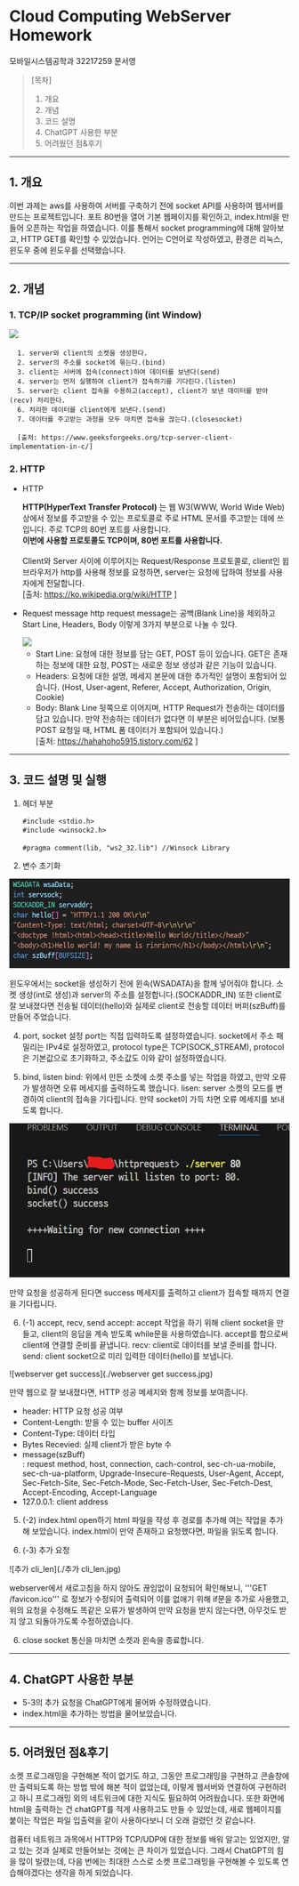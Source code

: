 # Cloud Computing WebServer Homework
모바일시스템공학과 32217259 문서영

> [목차]
> 1. 개요
> 2. 개념
> 3. 코드 설명
> 4. ChatGPT 사용한 부분
> 5. 어려웠던 점&후기

---

## 1. 개요
이번 과제는 aws를 사용하여 서버를 구축하기 전에 socket API를 사용하여 웹서버를 만드는 프로젝트입니다. 
포트 80번을 열어 기본 웹페이지를 확인하고, index.html을 만들어 오픈하는 작업을 하였습니다. 이를 통해서 socket programming에 대해 알아보고, HTTP GET를 확인할 수 있었습니다.
언어는 C언어로 작성하였고, 환경은 리눅스, 윈도우 중에 윈도우를 선택했습니다.

---
## 2. 개념
### 1. TCP/IP socket programming (int Window)    
<img src="https://media.geeksforgeeks.org/wp-content/uploads/Socket_server-1.png">

      1. server와 client의 소켓을 생성한다.
      2. server의 주소를 socket에 묶는다.(bind)
      3. client는 서버에 접속(connect)하여 데이터를 보낸다(send)
      4. server는 먼저 실행하여 client가 접속하기를 기다린다.(listen)
      5. server는 client 접속을 수용하고(accept), client가 보낸 데이터를 받아(recv) 처리한다.
      6. 처리한 데이터를 client에게 보낸다.(send)
      7. 데이터를 주고받는 과정을 모두 마치면 접속을 끊는다.(closesocket)
      
      [출처: https://www.geeksforgeeks.org/tcp-server-client-implementation-in-c/]
    
### 2. HTTP

- HTTP

  **HTTP(HyperText Transfer Protocol)** 는 웹  W3(WWW, World Wide Web) 상에서 정보를 주고받을 수 있는 프로토콜로 주로 HTML 문서를 주고받는 데에 쓰입니다.
  주로 TCP의 80번 포트를 사용합니다. <br>
  **이번에 사용할 프로토콜도 TCP이며, 80번 포트를 사용합니다.** <br><br>
  Client와 Server 사이에 이루어지는 Request/Response 프로토콜로, client인 윕 브라우저가 http를 사용해 정보를 요청하면, server는 요청에 답하여 정보를 사용자에게 전달합니다.
  <br> [출처: https://ko.wikipedia.org/wiki/HTTP ]

- Request message
http request message는 공백(Blank Line)을 제외하고 Start Line, Headers, Body 이렇게 3가지 부분으로 나눌 수 있다.

  <img src="https://img1.daumcdn.net/thumb/R1280x0/?scode=mtistory2&fname=https%3A%2F%2Fblog.kakaocdn.net%2Fdn%2FceqzRL%2FbtrFHEJFUZb%2FMeb7vQf0y3oeB0ZU7xV8eK%2Fimg.png">

    - Start Line: 요청에 대한 정보를 담는 GET, POST 등이 있습니다. GET은 존재하는 정보에 대한 요청, POST는 새로운 정보 생성과 같은 기능이 있습니다.
    - Headers: 요청에 대한 설명, 메세지 본문에 대한 추가적인 설명이 포함되어 있습니다. (Host, User-agent, Referer, Accept, Authorization, Origin, Cookie)
    - Body: Blank Line 뒷쪽으로 이어지며, HTTP Request가 전송하는 데이터를 담고 있습니다. 만약 전송하는 데이터가 없다면 이 부분은 비어있습니다. (보통 POST 요청일 때, HTML 폼 데이터가 포함되어 있습니다.)
     <br> [출처: https://hahahoho5915.tistory.com/62 ]

---
## 3. 코드 설명 및 실행
1. 헤더 부분
    ```
    #include <stdio.h>
    #include <winsock2.h>
    
    #pragma comment(lib, "ws2_32.lib") //Winsock Library
    ```
    
2. 변수 초기화

![server변수생성](./server변수생성.jpg)

  윈도우에서는 socket을 생성하기 전에 윈속(WSADATA)을 함께 넣어줘야 합니다. 소켓 생성(int로 생성)과 server의 주소를 설정합니다.(SOCKADDR_IN) 또한 client로 잘 보내졌다면 전송될 데이터(hello)와 실제로 client로 전송할 데이터 버퍼(szBuff)를 만들어 주었습니다.

4. port, socket 설정
port는 직접 입력하도록 설정하였습니다.
socket에서 주소 패밀리는 IPv4로 설정하였고, protocol type은 TCP(SOCK_STREAM), protocol은 기본값으로 초기화하고, 주소값도 이와 같이 설정하였습니다. 

5. bind, listen
bind: 위에서 만든 소켓에 소켓 주소를 넣는 작업을 하였고, 만약 오류가 발생하면 오류 메세지를 출력하도록 했습니다.
lisen: server 소켓의 모드를 변경하여 client의 접속을 기다립니다. 만약 socket이 가득 차면 오류 메세지를 보내도록 합니다.

![server요청성공](./server요청성공.jpg)

  만약 요청을 성공하게 된다면 success 메세지를 출력하고 client가 접속할 때까지 연결을 기다립니다.


6. (-1) accept, recv, send
accept: accept 작업을 하기 위해 client socket을 만들고, client의 응답을 계속 받도록 while문을 사용하였습니다. accept를 함으로써 client에 연결할 준비를 끝냅니다. 
recv: client로 데이터를 보낼 준비를 합니다. 
send: client socket으로 미리 입력한 데이터(hello)를 보냅니다.


  ![webserver get success](./webserver get success.jpg)

  만약 웹으로 잘 보내졌다면, HTTP 성공 메세지와 함께 정보를 보여줍니다.

  - header: HTTP 요청 성공 여부
  - Content-Length: 받을 수 있는 buffer 사이즈
  - Content-Type: 데이터 타입
  - Bytes Recevied: 실제 client가 받은 byte 수
  - message(szBuff)
        <br>: request method, host, connection, cach-control, sec-ch-ua-mobile, sec-ch-ua-platform, Upgrade-Insecure-Requests, User-Agent,
    Accept, Sec-Fetch-Site, Sec-Fetch-Mode, Sec-Fetch-User, Sec-Fetch-Dest, Accept-Encoding, Accept-Language
  - 127.0.0.1: client address


5. (-2) index.html open하기
html 파일을 작성 후 경로를 추가해 여는 작업을 추가해 보았습니다. 
index.html이 만약 존재하고 요청했다면, 파일을 읽도록 합니다.

5. (-3) 추가 요청

![추가 cli_len](./추가 cli_len.jpg)

webserver에서 새로고침을 하지 않아도 끊임없이 요청되어 확인해보니, '''GET /favicon.ico''' 로 정보가 수정되어 출력되어 이를 없애기 위해 if문을 추가로 사용했고, 위의 요청을 수정해도 똑같은 오류가 발생하여 만약 요청을 받지 않는다면, 아무것도 받지 않고 되돌아가도록 수정하였습니다.


6. close socket
통신을 마치면 소켓과 윈속을 종료합니다.


---
## 4. ChatGPT 사용한 부분

  - 5-3의 추가 요청을 ChatGPT에게 물어봐 수정하였습니다.
  - index.html을 추가하는 방법을 물어보았습니다.

---
## 5. 어려웠던 점&후기

소켓 프로그래밍을 구현해본 적이 없기도 하고, 그동안 프로그래밍을 구현하고 콘솔창에만 출력되도록 하는 방법 밖에 해본 적이 없었는데, 이렇게 웹서버와 연결하여 구현하려고 하니 프로그래밍 외의 네트워크에 대한 지식도 필요하여 어려웠습니다.
또한 화면에 html을 출력하는 건 chatGPT를 적게 사용하고도 만들 수 있었는데, 새로 웹페이지를 붙이는 작업은 파일 입출력을 같이 사용하다보니 더 오래 걸렸던 것 같습니다.  

컴퓨터 네트워크 과목에서 HTTP와 TCP/UDP에 대한 정보를 배워 알고는 있었지만, 알고 있는 것과 실제로 만들어보는 것에는 큰 차이가 있었습니다. 그래서 ChatGPT의 힘을 많이 빌렸는데, 다음 번에는 최대한 스스로 소켓 프로그래밍을 구현해볼 수 있도록 연습해야겠다는 생각을 하게 되었습니다. 
